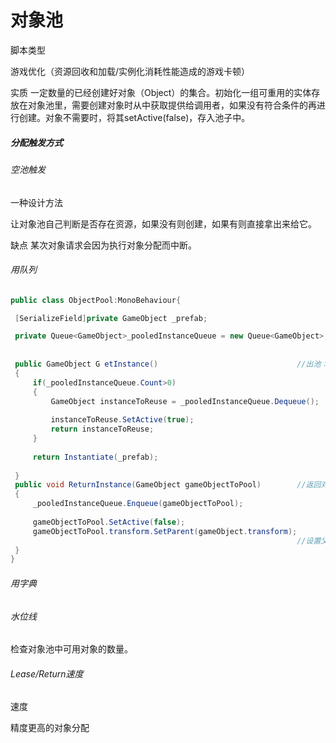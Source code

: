 # 对象池

脚本类型

游戏优化（资源回收和加载/实例化消耗性能造成的游戏卡顿）

实质 一定数量的已经创建好对象（Object）的集合。初始化一组可重用的实体存放在对象池里，需要创建对象时从中获取提供给调用者，如果没有符合条件的再进行创建。对象不需要时，将其setActive(false)，存入池子中。

##### 分配触发方式

###### 空池触发

一种设计方法 

让对象池自己判断是否存在资源，如果没有则创建，如果有则直接拿出来给它。

缺点 某次对象请求会因为执行对象分配而中断。

###### 用队列

```c#
public class ObjectPool:MonoBehaviour{

 [SerializeField]private GameObject _prefab;

 private Queue<GameObject>_pooledInstanceQueue = new Queue<GameObject>;
																
    
 public GameObject G etInstance()								//出池：若队列中有资源，最后一个出列
 {
     if(_pooledInstanceQueue.Count>0)
     {
         GameObject instanceToReuse = _pooledInstanceQueue.Dequeue();
         
         instanceToReuse.SetActive(true);
         return instanceToReuse;
     }
   
     return Instantiate(_prefab);
   									
 }
 public void ReturnInstance(GameObject gameObjectToPool)		//返回对象函数，资源入池
 {
     _pooledInstanceQueue.Enqueue(gameObjectToPool);
     
     gameObjectToPool.SetActive(false);
     gameObjectToPool.transform.SetParent(gameObject.transform);
     															//设置父物体
 }
}
```

###### 用字典



###### 水位线

检查对象池中可用对象的数量。

###### Lease/Return速度 

速度

精度更高的对象分配

